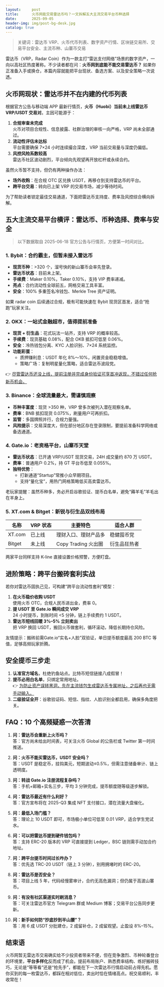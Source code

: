 ```yaml
---
layout:     post
title:      火币网能交易雷达币吗？一文拆解五大主流交易平台币种选择
date:       2025-09-05
header-img: img/post-bg-desk.jpg
catalog: true
---
```


> 关键词：雷达币 VRP、火币代币列表、数字资产行情、区块链交易所、交易平台安全、主流币种、山寨币交易

雷达币（VRP，Radar Coin）作为一款主打“雷达支付网络”场景的数字资产，一向以高社区热度著称。不少读者都在问：**火币网到底能不能交易雷达币？** 如果你正准备入手或换仓，本篇内容就能把平台现状、备选方案、以及安全策略一次说透。

## 火币网现状：雷达币并不在内建的代币列表

根据官方公告与移动端 APP 最新行情页，**火币（Huobi）当前未上线雷达币 VRP/USDT 交易对**。主因可能源于：

1. **合规审查未完成**  
   火币对项目合规性、信息披露、社群治理的审核一向严格，VRP 尚未全部通过。
2. **流动性评估未达标**  
   平台需要确保 7×24 小时连续撮合深度，VRP 当前交易量与深度仍偏低。
3. **风控风险系数较高**  
   雷达币社区波动剧烈，平台倾向先观望再开放杠杆或永续合约。

虽然火币暂不支持，但仍有两种操作办法：

- **场外收购**：在合规 OTC 区兑换 USDT，再移仓到支持雷达币的平台。
- **跨平台交易**：转向已上架 VRP 的交易市场，减少等待时间。

为了帮助读者锁定最佳交易通道，下面把雷达币支持度、费率及风控综合横向拆解。

## 五大主流交易平台横评：雷达币、币种选择、费率与安全

> 以下数据取自 2025-06-18 官方公告与行情页，方便第一时间对比。

### 1. Bybit：合约霸主，但暂未接入雷达币

- **现货币种**：>320 个，溜号快的新山寨币会率先登录。
- **雷达币状态**：目前未上架。
- **手续费**：Maker 0.10%，Taker 0.10%，支持 VIP 费率递减。
- **亮点**：合约流动性全球前五，网格交易工具丰富。
- **安全**：100% 多重签名冷钱包、Merkle Tree 资产证明。

如果 radar coin 后续通过合规，极有可能快速在 Bybit 现货区首发，适合“抢跑”玩家关注。

### 2. OKX：一站式金融超市，值得提前准备

- **现货 + 衍生品**：花式玩法一站齐，支持 VRP 的概率较高。
- **手续费**：现货基础 0.08%，配合 OKB 抵扣可低至 0.06%。
- **安全**：冷热钱包分离、KYC 人脸识别、7×24 系统监控。
- **功能彩蛋**：
  - 质押赚利息：USDT 年化 8%～10%，闲置资金稳稳增值。
  - 策略广场：复制明星量化策略，适合雷达币波段党。

👉 [尽管雷达币还没上线，提前注册并完成身份验证可享首冲返现，不错过任何抢新币机会。](https://okxdog.com/)

### 3. Binance：全球流量最大，需谨慎观察

- **币种丰富度**：现货 >350 种，VRP 曾多次被列入潜在观察名单。
- **费率**：BNB 抵扣现货 0.075%，刷量用户可再折扣。
- **监管**：多国牌照并行，合规力量强。
- **风险提示**：交易深度大，但在部分地区存在登录限制，要提前准备科学网络或备选通道。

### 4. Gate.io：老资格平台，山寨币天堂

- **雷达币状态**：已开通 VRP/USDT 现货交易，24H 成交量约 870 万 USDT。
- **费率**：普通用户 0.2%，持 GT 平台币低至 0.055%。
- **独特优势**：
  - 打新通道“Startup”常推小众早期项目。
  - 支持“量化宝”，用热门网格策略低买高卖雷达币。

老玩家提醒：虽然币种多，务必开启谷歌验证、提币白名单，避免“薅羊毛”羊毛出在羊身上。

### 5. XT.com & Bitget：新锐与衍生品双线布局

| 名称 | VRP 状态 | 主要特色 | 适合人群 |
| --- | --- | --- | --- |
| XT.com | 已上线 | 理财入口、理财产品多 | 稳健囤币党 |
| Bitget | 未上线 | Copy Trading 火出圈 | 衍生品狂热者 |

两家平台同样支持 K-line 直接设置价格预警，方便盯盘。

## 进阶策略：跨平台搬砖套利实战

若你对雷达币固执己见，可构建“跨平台流动性套利”模型：

1. **在火币稳价收购 USDT**  
   使用火币 OTC，合规人民币进出金，费率 0。
2. **提 USDT 至 Gate.io 瞬间成交 VRP**  
   24 小时提币，到账时间 <5 分钟，链上手续费约 1 USDT。
3. **雷达币短线回暖 3%–5% 立刻卖出**  
   把 VRP 换回 USDT，搬回火币做套利，循环滚动，降低长期持仓风险。

友情提示：搬砖前需Gate.io“实名+人脸”双验证，单日提币额度最高 200 BTC 等值，足够高频玩家折腾。

## 安全提币三步走

1. **认准官方域名**，杜绝钓鱼站点。比特币短信链接八成假冒！
2. **提币必用白名单**，只绑定常用地址。  
   👉 [为防止资产误转黑洞，先在主流钱包生成雷达币专属地址，之后再也无需手动输入。](https://okxdog.com/)
3. **二级验证全开**：谷歌验证码、短信、指纹、人脸识别全都启用，确保多角度把关。

## FAQ：10 个高频疑惑一次答清

1. **问：雷达币会重新上火币吗？**  
   答：官方尚未给出时间表，可关注火币 Global 的公告栏或 Twitter 第一时间推送。

2. **问：火币不能买雷达币，USDT 安全吗？**  
   答：USDT 是稳定币，挂钩美元，短期波动≤0.5%，但需注意储备审计、链上透明度。

3. **问：转战 Gate.io 注册流程复杂吗？**  
   答：手机+邮箱+实名三步，平均 3 分钟完成，提币额度随等级逐步解锁。

4. **问：雷达币最近有什么利好？**  
   答：官方宣布将在 2025-Q3 集成 NFT 支付接口，潜在流量大盘催化。

5. **问：最低入场门槛？**  
   答：理论上 10 USDT 即可，市场极小单位可低至 0.01 VRP，适合学生党试水。

6. **问：可以把雷达币提到硬件钱包吗？**  
   答：支持 ERC-20 版本的 VRP 可直接提到 Ledger，BSC 链则需手动加合约地址。

7. **问：跨平台提币时间过长咋办？**  
   答：优先选 TRC-20 USDT（链上 3 分钟），别用拥堵时的 ERC-20。

8. **问：雷达币是否安全？**  
   答：项目上线 5 年，代码经慢雾审计，合约无高危漏洞；但仍属于高波山寨币。

9. **问：有没有社区渠道实时刷消息？**  
   答：可关注雷达币官方 Telegram 群或 Medium 博客；交易平台公告同步更新。

10. **问：新手如何防“抄底抄到半山腰”？**  
    答：用 6 成 USDT 分批建仓，2 成留补仓，2 成留观望。止盈设 8%–15%。

## 结束语

火币网暂无雷达币交易确实给不少投资者带来不便，但在竞争激烈、币种轮番登台的环境里，**平台多样化**反而成了机会。提前布局账户、熟悉费率结构、练好搬砖技巧，无论是“等等看”还是“抢先手”，都能在下一次雷达币行情启动前占得先机。愿你买到的每一枚雷达币，都踩在相对低位，卖出时恰在情绪高点。祝交易顺利，丰收常在！